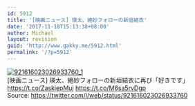 ```yaml
---
id: 5912
title: '[映画ニュース] 瑛太、絶妙フォローの新垣結衣'
date: '2017-11-18T15:13:38+08:00'
author: Michael
layout: revision
guid: 'http://www.gakky.me/5912.html'
permalink: '/?p=5912'
---
```


[![921616023026933760_1](http://www.yui-aragaki.org/wp-content/uploads/2017/10/921616023026933760_1.jpg)](http://www.yui-aragaki.org/wp-content/uploads/2017/10/921616023026933760_1.jpg)  
\[映画ニュース\] 瑛太、絶妙フォローの新垣結衣に再び「好きです」 https://t.co/ZaskjepMuj https://t.co/M6sa5rvDgp  
Source: <https://twitter.com/i/web/status/921616023026933760>